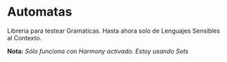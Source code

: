 Automatas
=========

Libreria para testear Gramaticas. Hasta ahora solo de Lenguajes Sensibles al Contexto.

**Nota:** *Sólo funciona con Harmony activado. Estoy usando Sets* 
